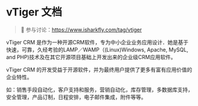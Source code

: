 # vTiger 文档
>  🔔 参与讨论：https://www.isharkfly.com/tag/vtiger

vTiger CRM 是作为一种开源CRM软件，专为中小企业业务应用设计．她是基于快速，可靠，久经考验的LAMP／WAMP（(Linux)Windows, Apache, MySQL, and PHP)技术及在其它开源项目基础上开发出来的企业级CRM应用软件。

vTiger CRM 的开发受益于开源软件，并为最终用户提供了更多有富有应用价值的企业特性。

如：销售手段自动化，客户支持和服务，营销自动化，库存管理，多数据库支持，安全管理，产品订制，日程安排，电子邮件集成，附件等等。